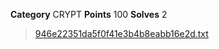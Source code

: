 **Category** CRYPT
**Points** 100
**Solves** 2

> [946e22351da5f0f41e3b4b8eabb16e2d.txt](./946e22351da5f0f41e3b4b8eabb16e2d.txt)
